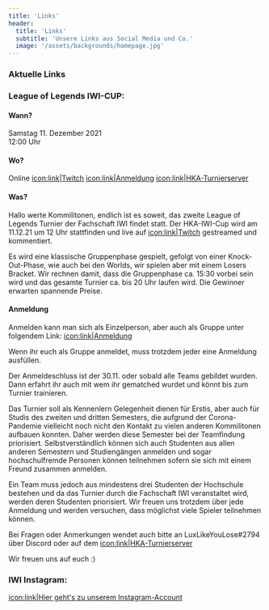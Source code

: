```yaml
---
title: 'Links'
header:
  title: 'Links'
  subtitle: 'Unsere Links aus Social Media und Co.'
  image: '/assets/backgrounds/homepage.jpg'
---
```


### Aktuelle Links
### League of Legends IWI-CUP:
#### Wann?

Samstag 11. Dezember 2021  
12:00 Uhr

#### Wo?

Online
[icon:link|Twitch](https://www.twitch.tv/iwi_hska)
[icon:link|Anmeldung](https://forms.gle/Ti5wvtAsVVS1Pzto8)
[icon:link|HKA-Turnierserver](https://discord.gg/6UjFsXBXbs)

#### Was?

Hallo werte Kommilitonen,
endlich ist es soweit, das zweite League of Legends Turnier der Fachschaft IWI findet statt. Der HKA-IWI-Cup wird am 11.12.21 um 12 Uhr stattfinden und live auf [icon:link|Twitch](https://www.twitch.tv/iwi_hska) gestreamed und kommentiert.

Es wird eine klassische Gruppenphase gespielt, gefolgt von einer Knock-Out-Phase, wie auch bei den Worlds, wir spielen aber mit einem Losers Bracket. Wir rechnen damit, dass die Gruppenphase ca. 15:30 vorbei sein wird und das gesamte Turnier ca. bis 20 Uhr laufen wird. Die Gewinner erwarten spannende Preise.

#### Anmeldung

Anmelden kann man sich als Einzelperson, aber auch als Gruppe unter folgendem Link: [icon:link|Anmeldung](https://forms.gle/Ti5wvtAsVVS1Pzto8)

Wenn ihr euch als Gruppe anmeldet, muss trotzdem jeder eine Anmeldung ausfüllen.

Der Anmeldeschluss ist der 30.11. oder sobald alle Teams gebildet wurden. Dann erfahrt ihr auch mit wem ihr gematched wurdet und könnt bis zum Turnier trainieren.

Das Turnier soll als Kennenlern Gelegenheit dienen für Erstis, aber auch für Studis des zweiten und dritten Semesters, die aufgrund der Corona-Pandemie vielleicht noch nicht den Kontakt zu vielen anderen Kommilitonen aufbauen konnten. Daher werden diese Semester bei der Teamfindung priorisiert. Selbstverständlich können sich auch Studenten aus allen anderen Semestern und Studiengängen anmelden und sogar hochschulfremde Personen können teilnehmen sofern sie sich mit einem Freund zusammen anmelden.

Ein Team muss jedoch aus mindestens drei Studenten der Hochschule bestehen und da das Turnier durch die Fachschaft IWI veranstaltet wird, werden deren Studenten priorisiert. Wir freuen uns trotzdem über jede Anmeldung und werden versuchen, dass möglichst viele Spieler teilnehmen können.

Bei Fragen oder Anmerkungen wendet auch bitte an LuxLikeYouLose#2794 über Discord oder auf dem [icon:link|HKA-Turnierserver](https://discord.gg/6UjFsXBXbs)

Wir freuen uns auf euch :)

### IWI Instagram:

[icon:link|Hier geht's zu unserem Instagram-Account](https://www.instagram.com/iwi_fachschaft/)
